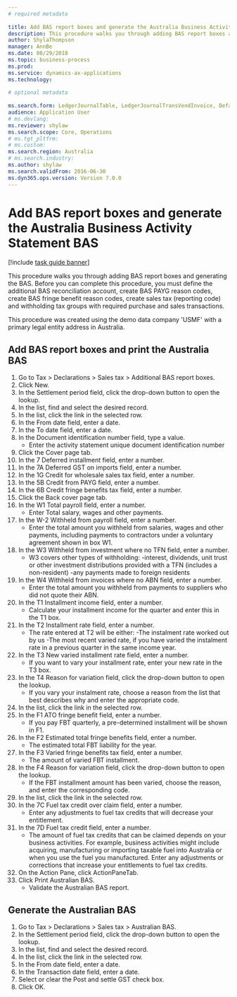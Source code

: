 ```yaml
--- 
# required metadata 
 
title: Add BAS report boxes and generate the Australia Business Activity Statement BAS
description: This procedure walks you through adding BAS report boxes and generating the BAS. 
author: ShylaThompson
manager: AnnBe 
ms.date: 08/29/2018
ms.topic: business-process 
ms.prod:  
ms.service: dynamics-ax-applications 
ms.technology:  
 
# optional metadata 
 
ms.search.form: LedgerJournalTable, LedgerJournalTransVendInvoice, DefaultDashboard, LedgerJournalTransVendPaym, VendOpenTrans, TaxGroupLookup, TaxItemGroupLookup, CustFreeInvoice, CustTableLookup, CustPostInvoiceJob, TaxReportExtraFields, SrsReportViewerForm   
audience: Application User 
# ms.devlang:  
ms.reviewer: shylaw
ms.search.scope: Core, Operations 
# ms.tgt_pltfrm:  
# ms.custom:  
ms.search.region: Australia
# ms.search.industry: 
ms.author: shylaw
ms.search.validFrom: 2016-06-30 
ms.dyn365.ops.version: Version 7.0.0 
---
```

# Add BAS report boxes and generate the Australia Business Activity Statement BAS

[!include [task guide banner](../../includes/task-guide-banner.md)]

This procedure walks you through adding BAS report boxes and generating the BAS. Before you can complete this procedure, you must define the additional BAS reconciliation account,  create BAS PAYG reason codes, create BAS fringe benefit reason codes, create sales tax (reporting code) and withholding tax groups with required purchase and sales transactions.



This procedure was created using the demo data company 'USMF' with a primary legal entity address in Australia.


## Add BAS report boxes and print the Australia BAS
1. Go to Tax > Declarations > Sales tax > Additional BAS report boxes.
2. Click New.
3. In the Settlement period field, click the drop-down button to open the lookup.
4. In the list, find and select the desired record.
5. In the list, click the link in the selected row.
6. In the From date field, enter a date.
7. In the To date field, enter a date.
8. In the Document identification number field, type a value.
    * Enter the activity statement unique document identification number  
9. Click the Cover page tab.
10. In the 7 Deferred installment field, enter a number.
11. In the 7A Deferred GST on imports field, enter a number.
12. In the 1G Credit for wholesale sales tax field, enter a number.
13. In the 5B Credit from PAYG field, enter a number.
14. In the 6B Credit fringe benefits tax field, enter a number.
15. Click the Back cover page tab.
16. In the W1 Total payroll field, enter a number.
    * Enter Total salary, wages and other payments.  
17. In the W-2 Withheld from payroll field, enter a number.
    * Enter the total amount you withheld from salaries, wages and other payments, including payments to contractors under a voluntary agreement shown in box W1.  
18. In the W3 Withheld from investment where no TFN field, enter a number.
    * W3 covers other types of withholding:  -interest, dividends, unit trust or other investment distributions provided with a TFN (includes a non-resident)  -any payments  made to foreign residents    
19. In the W4 Withheld from invoices where no ABN field, enter a number.
    * Enter the total amount you withheld from payments to suppliers who did not quote their ABN.  
20. In the T1 Installment income field, enter a number.
    * Calculate your installment income for the quarter and enter this in the T1 box.  
21. In the T2 Installment rate field, enter a number.
    * The rate entered at T2 will be either:  -The instalment rate worked out by us  -The most recent varied rate, if you have varied the instalment rate in a previous quarter in the same income year.    
22. In the T3 New varied installment rate field, enter a number.
    * If you want to vary your installment rate, enter your new rate in the T3 box.    
23. In the T4 Reason for variation field, click the drop-down button to open the lookup.
    * If you vary your instalment rate, choose a reason from the list that best describes why and enter the appropriate code.  
24. In the list, click the link in the selected row.
25. In the F1 ATO fringe benefit field, enter a number.
    * If you pay FBT quarterly, a pre-determined installment will be shown in F1.  
26. In the F2 Estimated total fringe benefits field, enter a number.
    * The estimated total FBT liability for the year.  
27. In the F3 Varied fringe benefits tax field, enter a number.
    * The amount of varied FBT installment.  
28. In the F4 Reason for variation field, click the drop-down button to open the lookup.
    * If the FBT installment amount has been varied, choose the reason, and enter the corresponding code.  
29. In the list, click the link in the selected row.
30. In the 7C Fuel tax credit over claim field, enter a number.
    * Enter any adjustments to fuel tax credits that will decrease your entitlement.  
31. In the 7D Fuel tax credit field, enter a number.
    * The amount of fuel tax credits that can be claimed depends on your business activities. For example, business activities might include acquiring, manufacturing or importing taxable fuel into Australia or when you use the fuel you manufactured.  Enter any adjustments or corrections that increase your entitlements to fuel tax credits.  
32. On the Action Pane, click ActionPaneTab.
33. Click Print Australian BAS.
    * Validate the Australian BAS report.  

## Generate the Australian BAS
1. Go to Tax > Declarations > Sales tax > Australian BAS.
2. In the Settlement period field, click the drop-down button to open the lookup.
3. In the list, find and select the desired record.
4. In the list, click the link in the selected row.
5. In the From date field, enter a date.
6. In the Transaction date field, enter a date.
7. Select or clear the Post and settle GST check box.
8. Click OK.

